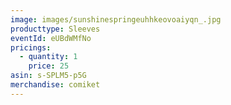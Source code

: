 ```yaml
---
image: images/sunshinespringeuhhkeovoaiyqn_.jpg
producttype: Sleeves
eventId: eUBdWMfNo
pricings:
  - quantity: 1
    price: 25
asin: s-SPLM5-p5G
merchandise: comiket
---
```


